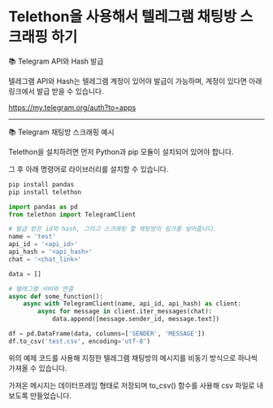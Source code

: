 # Telethon을 사용해서 텔레그램 채팅방 스크래핑 하기

📚 Telegram API와 Hash 발급

텔레그램 API와 Hash는 텔레그램 계정이 있어야 발급이 가능하며, 계정이 있다면 아래 링크에서 발급 받을 수 있습니다.

https://my.telegram.org/auth?to=apps

---

📚 Telegram 채팅방 스크래핑 예시

Telethon을 설치하려면 먼저 Python과 pip 모듈이 설치되어 있어야 합니다.

그 후 아래 명령어로 라이브러리를 설치할 수 있습니다.

~~~bash
pip install pandas
pip install telethon
~~~

~~~python
import pandas as pd
from telethon import TelegramClient

# 발급 받은 id와 hash, 그리고 스크래핑 할 채팅방의 링크를 넣어줍니다.
name = 'test'
api_id = '<api_id>'
api_hash = '<api_hash>'
chat = '<chat_link>'

data = []

# 텔레그램 서버와 연결
async def some_function():
    async with TelegramClient(name, api_id, api_hash) as client:
        async for message in client.iter_messages(chat):
            data.append([message.sender_id, message.text])

df = pd.DataFrame(data, columns=['SENDER', 'MESSAGE'])
df.to_csv('test.csv', encoding='utf-8')
~~~

위의 예제 코드를 사용해 지정한 텔레그램 채팅방의 메시지를 비동기 방식으로 하나씩 가져올 수 있습니다.

가져온 메시지는 데이터프레임 형태로 저장되며 to_csv() 함수를 사용해 csv 파일로 내보도록 만들었습니다.
